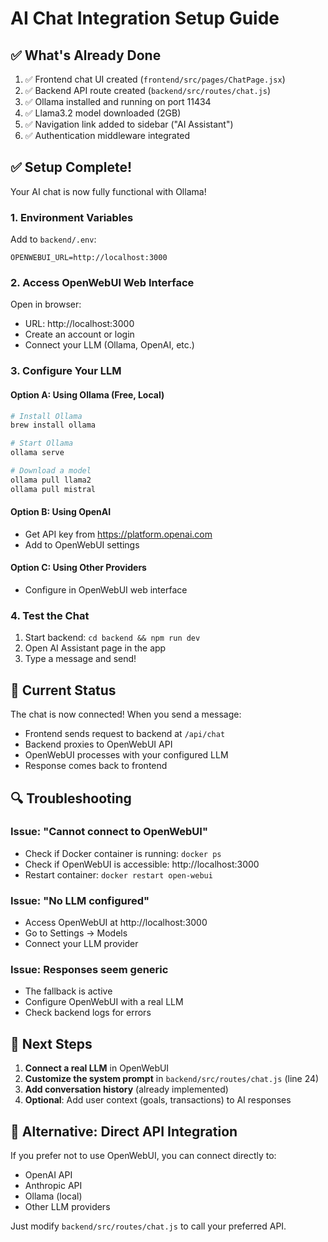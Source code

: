 # AI Chat Integration Setup Guide

## ✅ What's Already Done

1. ✅ Frontend chat UI created (`frontend/src/pages/ChatPage.jsx`)
2. ✅ Backend API route created (`backend/src/routes/chat.js`)
3. ✅ Ollama installed and running on port 11434
4. ✅ Llama3.2 model downloaded (2GB)
5. ✅ Navigation link added to sidebar ("AI Assistant")
6. ✅ Authentication middleware integrated

## ✅ Setup Complete!

Your AI chat is now fully functional with Ollama!

### 1. Environment Variables

Add to `backend/.env`:

```env
OPENWEBUI_URL=http://localhost:3000
```

### 2. Access OpenWebUI Web Interface

Open in browser:
- URL: http://localhost:3000
- Create an account or login
- Connect your LLM (Ollama, OpenAI, etc.)

### 3. Configure Your LLM

#### Option A: Using Ollama (Free, Local)
```bash
# Install Ollama
brew install ollama

# Start Ollama
ollama serve

# Download a model
ollama pull llama2
ollama pull mistral
```

#### Option B: Using OpenAI
- Get API key from https://platform.openai.com
- Add to OpenWebUI settings

#### Option C: Using Other Providers
- Configure in OpenWebUI web interface

### 4. Test the Chat

1. Start backend: `cd backend && npm run dev`
2. Open AI Assistant page in the app
3. Type a message and send!

## 🎯 Current Status

The chat is now connected! When you send a message:
- Frontend sends request to backend at `/api/chat`
- Backend proxies to OpenWebUI API
- OpenWebUI processes with your configured LLM
- Response comes back to frontend

## 🔍 Troubleshooting

### Issue: "Cannot connect to OpenWebUI"
- Check if Docker container is running: `docker ps`
- Check if OpenWebUI is accessible: http://localhost:3000
- Restart container: `docker restart open-webui`

### Issue: "No LLM configured"
- Access OpenWebUI at http://localhost:3000
- Go to Settings → Models
- Connect your LLM provider

### Issue: Responses seem generic
- The fallback is active
- Configure OpenWebUI with a real LLM
- Check backend logs for errors

## 📝 Next Steps

1. **Connect a real LLM** in OpenWebUI
2. **Customize the system prompt** in `backend/src/routes/chat.js` (line 24)
3. **Add conversation history** (already implemented)
4. **Optional**: Add user context (goals, transactions) to AI responses

## 🚀 Alternative: Direct API Integration

If you prefer not to use OpenWebUI, you can connect directly to:
- OpenAI API
- Anthropic API
- Ollama (local)
- Other LLM providers

Just modify `backend/src/routes/chat.js` to call your preferred API.

